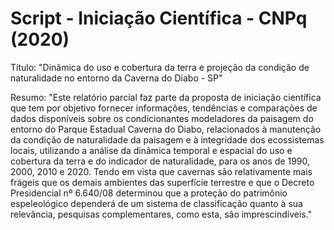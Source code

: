 # Script - Iniciação Científica - CNPq (2020)


Título: "Dinâmica do uso e cobertura da terra e projeção da condição de naturalidade no entorno da Caverna do Diabo - SP"


Resumo: "Este relatório parcial faz parte da proposta de iniciação científica que tem por objetivo fornecer informações, tendências e comparações de dados disponíveis sobre os condicionantes modeladores da paisagem do entorno do Parque Estadual Caverna do Diabo, relacionados à manutenção da condição de naturalidade da paisagem e à integridade dos ecossistemas locais, utilizando a análise da dinâmica temporal e espacial do uso e cobertura da terra e do indicador de naturalidade, para os anos de 1990, 2000, 2010 e 2020.
Tendo em vista que cavernas são relativamente mais frágeis que os demais ambientes das superfície terrestre e que o Decreto Presidencial nº 6.640/08 determinou que a proteção do patrimônio espeleológico dependerá de um sistema de classificação quanto à sua relevância, pesquisas complementares, como esta, são imprescindíveis."
